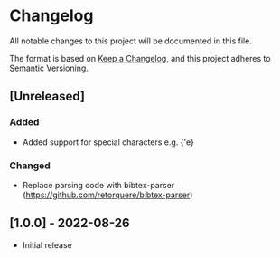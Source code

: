 # Changelog

All notable changes to this project will be documented in this file.

The format is based on [Keep a Changelog](https://keepachangelog.com/en/1.0.0/),
and this project adheres to [Semantic Versioning](https://semver.org/spec/v2.0.0.html).

## [Unreleased]

### Added

- Added support for special characters e.g. {\'e}

### Changed

- Replace parsing code with bibtex-parser (https://github.com/retorquere/bibtex-parser)

## [1.0.0] - 2022-08-26

- Initial release